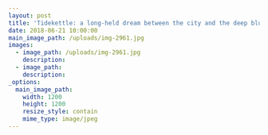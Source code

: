```yaml
---
layout: post
title: 'Tidekettle: a long-held dream between the city and the deep blue sea.'
date: 2018-06-21 10:00:00
main_image_path: /uploads/img-2961.jpg
images:
  - image_path: /uploads/img-2961.jpg
    description:
  - image_path:
    description:
_options:
  main_image_path:
    width: 1200
    height: 1200
    resize_style: contain
    mime_type: image/jpeg
---
```


